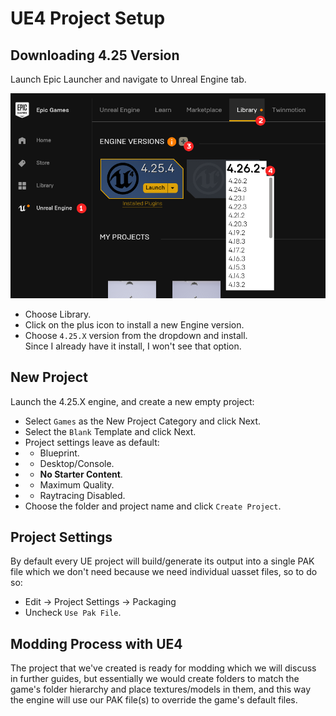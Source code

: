 # UE4 Project Setup
## Downloading 4.25 Version
Launch Epic Launcher and navigate to Unreal Engine tab.

![](Images/ue1.png)
- Choose Library.
- Click on the plus icon to install a new Engine version.
- Choose `4.25.X` version from the dropdown and install.</br>
Since I already have it install, I won't see that option.

## New Project
Launch the 4.25.X engine, and create a new empty project:
- Select `Games` as the New Project Category and click Next.
- Select the `Blank` Template and click Next.
- Project settings leave as default:
- - Blueprint.
- - Desktop/Console.
- - **No Starter Content**.
- - Maximum Quality.
- - Raytracing Disabled.
- Choose the folder and project name and click `Create Project`.

## Project Settings
By default every UE project will build/generate its output into a single PAK file which we don't need because we need individual uasset files, so to do so:
- Edit -> Project Settings -> Packaging
- Uncheck `Use Pak File`.

## Modding Process with UE4
The project that we've created is ready for modding which we will discuss in further guides, but essentially we would create folders to match the game's folder hierarchy and place textures/models in them, and this way the engine will use our PAK file(s) to override the game's default files.